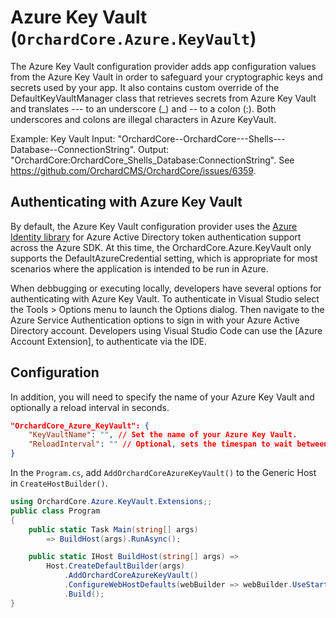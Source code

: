 # Azure Key Vault (`OrchardCore.Azure.KeyVault`)

The Azure Key Vault configuration provider adds app configuration values from the Azure Key Vault in order to safeguard your cryptographic keys and secrets used by your app. It also contains custom override of the DefaultKeyVaultManager class that retrieves secrets from Azure Key Vault and translates --- to an underscore (_)  and -- to a colon (:). Both underscores and colons are illegal characters in Azure KeyVault.

Example:
Key Vault Input: "OrchardCore--OrchardCore---Shells---Database--ConnectionString".
Output: "OrchardCore:OrchardCore_Shells_Database:ConnectionString".
See https://github.com/OrchardCMS/OrchardCore/issues/6359.

## Authenticating with Azure Key Vault
By default, the Azure Key Vault configuration provider uses the [Azure Identity library](https://github.com/Azure/azure-sdk-for-net/blob/master/sdk/identity/Azure.Identity/README.md) for Azure Active Directory token authentication support across the Azure SDK. At this time, the OrchardCore.Azure.KeyVault only supports the DefaultAzureCredential setting, which is appropriate for most scenarios where the application is intended to be run in Azure.

When debbugging or executing locally, developers have several options for authenticating with Azure Key Vault. To authenticate in Visual Studio select the Tools > Options menu to launch the Options dialog. Then navigate to the Azure Service Authentication options to sign in with your Azure Active Directory account. Developers using Visual Studio Code can use the [Azure Account Extension], to authenticate via the IDE. 

## Configuration
In addition, you will need to specify the name of your Azure Key Vault and optionally a reload interval in seconds.
```json
"OrchardCore_Azure_KeyVault": {
    "KeyVaultName": "", // Set the name of your Azure Key Vault.
    "ReloadInterval": "" // Optional, sets the timespan to wait between attempts at polling the Azure KeyVault for changes. Leave blank to disable reloading.
}
```

In the `Program.cs`, add `AddOrchardCoreAzureKeyVault()` to the Generic Host in `CreateHostBuilder()`.

```csharp
using OrchardCore.Azure.KeyVault.Extensions;;
public class Program
{
    public static Task Main(string[] args)
        => BuildHost(args).RunAsync();

    public static IHost BuildHost(string[] args) =>
        Host.CreateDefaultBuilder(args)
            .AddOrchardCoreAzureKeyVault()
            .ConfigureWebHostDefaults(webBuilder => webBuilder.UseStartup<Startup>())
            .Build();
}
```

